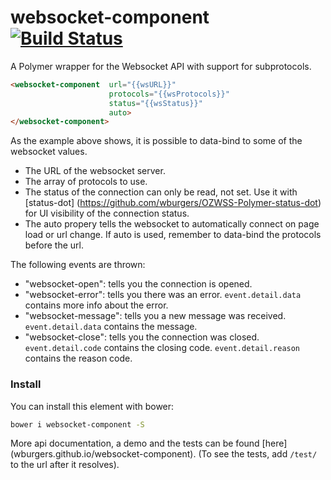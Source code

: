 # websocket-component [![Build Status](https://travis-ci.org/wburgers/websocket-component.svg?branch=master)](https://travis-ci.org/wburgers/websocket-component)

A Polymer wrapper for the Websocket API with support for subprotocols.

```html
<websocket-component  url="{{wsURL}}"
                      protocols="{{wsProtocols}}"
                      status="{{wsStatus}}"
                      auto>
</websocket-component>
```

As the example above shows, it is possible to data-bind to some of the websocket values.
- The URL of the websocket server.
- The array of protocols to use.
- The status of the connection can only be read, not set. Use it with [status-dot] (https://github.com/wburgers/OZWSS-Polymer-status-dot) for UI visibility of the connection status.
- The auto propery tells the websocket to automatically connect on page load or url change. If auto is used, remember to data-bind the protocols before the url.
 
The following events are thrown:
- "websocket-open": tells you the connection is opened.
- "websocket-error": tells you there was an error. `event.detail.data` contains more info about the error.
- "websocket-message": tells you a new message was received. `event.detail.data` contains the message.
- "websocket-close": tells you the connection was closed. `event.detail.code` contains the closing code. `event.detail.reason` contains the reason code.

### Install
You can install this element with bower:
```bash
bower i websocket-component -S
```

More api documentation, a demo and the tests can be found [here] (wburgers.github.io/websocket-component).
(To see the tests, add `/test/` to the url after it resolves).
